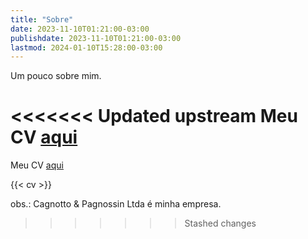 ```yaml
---
title: "Sobre"
date: 2023-11-10T01:21:00-03:00
publishdate: 2023-11-10T01:21:00-03:00
lastmod: 2024-01-10T15:28:00-03:00
---
```


Um pouco sobre mim.

<<<<<<< Updated upstream
Meu CV [aqui](/cv)
=======
Meu CV [aqui](/cv)

{{< cv >}}

obs.: Cagnotto & Pagnossin Ltda é minha empresa.

>>>>>>> Stashed changes

